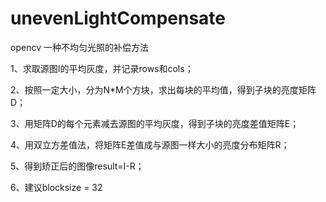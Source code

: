 # unevenLightCompensate
opencv 一种不均匀光照的补偿方法

1、求取源图I的平均灰度，并记录rows和cols；

2、按照一定大小，分为N*M个方块，求出每块的平均值，得到子块的亮度矩阵D；

3、用矩阵D的每个元素减去源图的平均灰度，得到子块的亮度差值矩阵E；

4、用双立方差值法，将矩阵E差值成与源图一样大小的亮度分布矩阵R；

5、得到矫正后的图像result=I-R；

6、建议blocksize = 32
